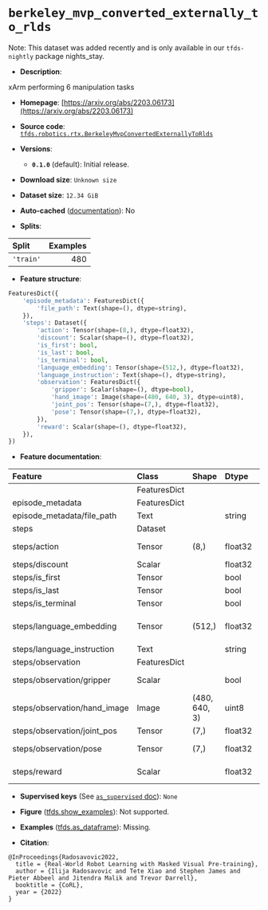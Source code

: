 <div itemscope itemtype="http://schema.org/Dataset">
  <div itemscope itemprop="includedInDataCatalog" itemtype="http://schema.org/DataCatalog">
    <meta itemprop="name" content="TensorFlow Datasets" />
  </div>
  <meta itemprop="name" content="berkeley_mvp_converted_externally_to_rlds" />
  <meta itemprop="description" content="xArm performing 6 manipulation tasks&#10;&#10;To use this dataset:&#10;&#10;```python&#10;import tensorflow_datasets as tfds&#10;&#10;ds = tfds.load(&#x27;berkeley_mvp_converted_externally_to_rlds&#x27;, split=&#x27;train&#x27;)&#10;for ex in ds.take(4):&#10;  print(ex)&#10;```&#10;&#10;See [the guide](https://www.tensorflow.org/datasets/overview) for more&#10;informations on [tensorflow_datasets](https://www.tensorflow.org/datasets).&#10;&#10;" />
  <meta itemprop="url" content="https://www.tensorflow.org/datasets/catalog/berkeley_mvp_converted_externally_to_rlds" />
  <meta itemprop="sameAs" content="https://arxiv.org/abs/2203.06173" />
  <meta itemprop="citation" content="@InProceedings{Radosavovic2022,&#10;  title = {Real-World Robot Learning with Masked Visual Pre-training},&#10;  author = {Ilija Radosavovic and Tete Xiao and Stephen James and Pieter Abbeel and Jitendra Malik and Trevor Darrell},&#10;  booktitle = {CoRL},&#10;  year = {2022}&#10;}" />
</div>

# `berkeley_mvp_converted_externally_to_rlds`


Note: This dataset was added recently and is only available in our
`tfds-nightly` package
<span class="material-icons" title="Available only in the tfds-nightly package">nights_stay</span>.

*   **Description**:

xArm performing 6 manipulation tasks

*   **Homepage**:
    [https://arxiv.org/abs/2203.06173](https://arxiv.org/abs/2203.06173)

*   **Source code**:
    [`tfds.robotics.rtx.BerkeleyMvpConvertedExternallyToRlds`](https://github.com/tensorflow/datasets/tree/master/tensorflow_datasets/robotics/rtx/rtx.py)

*   **Versions**:

    *   **`0.1.0`** (default): Initial release.

*   **Download size**: `Unknown size`

*   **Dataset size**: `12.34 GiB`

*   **Auto-cached**
    ([documentation](https://www.tensorflow.org/datasets/performances#auto-caching)):
    No

*   **Splits**:

Split     | Examples
:-------- | -------:
`'train'` | 480

*   **Feature structure**:

```python
FeaturesDict({
    'episode_metadata': FeaturesDict({
        'file_path': Text(shape=(), dtype=string),
    }),
    'steps': Dataset({
        'action': Tensor(shape=(8,), dtype=float32),
        'discount': Scalar(shape=(), dtype=float32),
        'is_first': bool,
        'is_last': bool,
        'is_terminal': bool,
        'language_embedding': Tensor(shape=(512,), dtype=float32),
        'language_instruction': Text(shape=(), dtype=string),
        'observation': FeaturesDict({
            'gripper': Scalar(shape=(), dtype=bool),
            'hand_image': Image(shape=(480, 640, 3), dtype=uint8),
            'joint_pos': Tensor(shape=(7,), dtype=float32),
            'pose': Tensor(shape=(7,), dtype=float32),
        }),
        'reward': Scalar(shape=(), dtype=float32),
    }),
})
```

*   **Feature documentation**:

Feature                      | Class        | Shape         | Dtype   | Description
:--------------------------- | :----------- | :------------ | :------ | :----------
                             | FeaturesDict |               |         |
episode_metadata             | FeaturesDict |               |         |
episode_metadata/file_path   | Text         |               | string  | Path to the original data file.
steps                        | Dataset      |               |         |
steps/action                 | Tensor       | (8,)          | float32 | Robot action, consists of [7 delta joint pos,1x gripper binary state].
steps/discount               | Scalar       |               | float32 | Discount if provided, default to 1.
steps/is_first               | Tensor       |               | bool    |
steps/is_last                | Tensor       |               | bool    |
steps/is_terminal            | Tensor       |               | bool    |
steps/language_embedding     | Tensor       | (512,)        | float32 | Kona language embedding. See https://tfhub.dev/google/universal-sentence-encoder-large/5
steps/language_instruction   | Text         |               | string  | Language Instruction.
steps/observation            | FeaturesDict |               |         |
steps/observation/gripper    | Scalar       |               | bool    | Binary gripper state (1 - closed, 0 - open)
steps/observation/hand_image | Image        | (480, 640, 3) | uint8   | Hand camera RGB observation.
steps/observation/joint_pos  | Tensor       | (7,)          | float32 | xArm joint positions (7 DoF).
steps/observation/pose       | Tensor       | (7,)          | float32 | Gripper pose, robot frame, [3 position, 4 rotation]
steps/reward                 | Scalar       |               | float32 | Reward if provided, 1 on final step for demos.

*   **Supervised keys** (See
    [`as_supervised` doc](https://www.tensorflow.org/datasets/api_docs/python/tfds/load#args)):
    `None`

*   **Figure**
    ([tfds.show_examples](https://www.tensorflow.org/datasets/api_docs/python/tfds/visualization/show_examples)):
    Not supported.

*   **Examples**
    ([tfds.as_dataframe](https://www.tensorflow.org/datasets/api_docs/python/tfds/as_dataframe)):
    Missing.

*   **Citation**:

```
@InProceedings{Radosavovic2022,
  title = {Real-World Robot Learning with Masked Visual Pre-training},
  author = {Ilija Radosavovic and Tete Xiao and Stephen James and Pieter Abbeel and Jitendra Malik and Trevor Darrell},
  booktitle = {CoRL},
  year = {2022}
}
```

